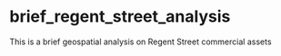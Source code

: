 # brief_regent_street_analysis
This is a brief geospatial analysis on Regent Street commercial assets
